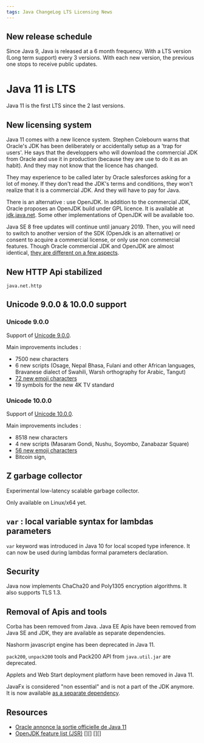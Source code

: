 ```yaml
---
tags: Java ChangeLog LTS Licensing News
---
```


## New release schedule

Since Java 9, Java is released at a 6 month frequency. With a LTS version 
(Long term support) every 3 versions. With each new version, the previous one stops 
to receive public updates.

# Java 11 is LTS

Java 11 is the first LTS since the 2 last versions.

## New licensing system

Java 11 comes with a new licence system. Stephen Colebourn warns that Oracle's JDK has been 
deliberately or accidentally setup as a 'trap for users'. He says that the developpers who will
download the commercial JDK from Oracle and use it in production (because they are use to do it as an habit). And they may not know that the licence has changed. 

They may experience to be called later by Oracle salesforces asking for a lot of money. If they
don't read the JDK's terms and conditions, they won't realize that it is a commercial JDK.
And they will have to pay for Java.

There is an alternative : use OpenJDK. In addition to the commercial JDK, Oracle proposes an
OpenJDK build under GPL licence. It is available at [jdk.java.net](https://jdk.java.net/).
Some other implementations of OpenJDK will be available too.

Java SE 8 free updates will continue until january 2019. Then, you will need to switch to another
version of the SDK (OpenJdk is an alternative) or consent to acquire a commercial license, or
only use non commercial features. Though Oracle commercial JDK and OpenJDK are almost identical,
[they are different on a few aspects](https://blogs.oracle.com/java-platform-group/oracle-jdk-releases-for-java-11-and-later).

## New HTTP Api stabilized

`java.net.http`

## Unicode 9.0.0 & 10.0.0 support

### Unicode 9.0.0
Support of [Unicode 9.0.0](https://unicode.org/versions/Unicode9.0.0/).

Main improvements includes : 
* 7500 new characters
* 6 new scripts (Osage, Nepal Bhasa, Fulani and other African languages, Bravanese dialect of Swahili, Warsh orthography for Arabic, Tangut)
* [72 new emoji characters](http://www.unicode.org/emoji/charts/emoji-versions.html#2016)
* 19 symbols for the new 4K TV standard

### Unicode 10.0.0
Support of [Unicode 10.0.0](https://unicode.org/versions/Unicode10.0.0).

Main improvements includes :
* 8518 new characters
* 4 new scripts (Masaram Gondi, Nushu, Soyombo, Zanabazar Square)
* [56 new emoji characters](http://www.unicode.org/emoji/charts/emoji-versions.html#2017)
* Bitcoin sign, 

## Z garbage collector

Experimental low-latency scalable garbage collector.

Only available on Linux/x64 yet.

## `var` : local variable syntax for lambdas parameters

`var` keyword was introduced in Java 10 for local scoped type inference. 
It can now be used during lambdas formal parameters declaration.

## Security

Java now implements ChaCha20 and Poly1305 encryption algorithms. It also supports TLS 1.3.

## Removal of Apis and tools

Corba has been removed from Java. Java EE Apis have been removed from Java SE and JDK, 
they are available as separate dependencies.

Nashorm javascript engine has been deprecated in Java 11.

`pack200`, `unpack200` tools and Pack200 API from `java.util.jar` are deprecated.

Applets and Web Start deployment platform have been removed in Java 11.

JavaFx is considered "non essential" and is not a part of the JDK anymore. It is now available 
[as a separate dependency](https://openjfx.io/).

## Resources

* [Oracle annonce la sortie officielle de Java 11](https://www.developpez.com/actu/226307/Oracle-annonce-la-sortie-officielle-de-Java-11-tour-d-horizon-des-principales-nouveautes-de-cette-version-LTS/)
* [OpenJDK feature list (JSR)](https://openjdk.java.net/projects/jdk/11/)
[][]
[][]
